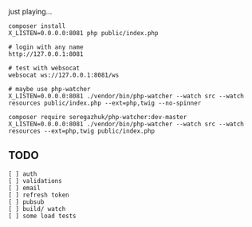 just playing...

    composer install
    X_LISTEN=0.0.0.0:8081 php public/index.php

    # login with any name
    http://127.0.0.1:8081

    # test with websocat
    websocat ws://127.0.0.1:8081/ws

    # maybe use php-watcher
    X_LISTEN=0.0.0.0:8081 ./vendor/bin/php-watcher --watch src --watch resources public/index.php --ext=php,twig --no-spinner

    composer require seregazhuk/php-watcher:dev-master
    X_LISTEN=0.0.0.0:8081 ./vendor/bin/php-watcher --watch src --watch resources --ext=php,twig public/index.php

## TODO

    [ ] auth
    [ ] validations
    [ ] email
    [ ] refresh token
    [ ] pubsub
    [ ] build/ watch
    [ ] some load tests
